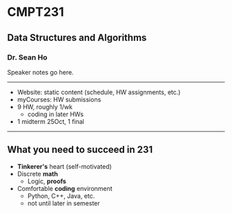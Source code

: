 # CMPT231
## Data Structures and Algorithms
### Dr. Sean Ho

>>>
Speaker notes go here.

---
<!-- .slide: data-background-iframe="https://cmpt231-16fa.github.io/" -->

>>>
+ Website: static content (schedule, HW assignments, etc.)
+ myCourses: HW submissions
+ 9 HW, roughly 1/wk
  + coding in later HWs
+ 1 midterm 25Oct, 1 final

---

## What you need to succeed in 231
+ **Tinkerer's** heart (self-motivated)
+ Discrete **math**
  + Logic, **proofs**
+ Comfortable **coding** environment
  + Python, C++, Java, etc.
  + not until later in semester

